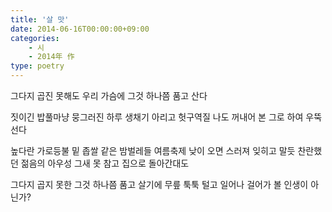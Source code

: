 ```yaml
---
title: '살 맛'
date: 2014-06-16T00:00:00+09:00
categories: 
    - 시
    - 2014年 作
type: poetry
---
```


그다지 곱진 못해도
우리 가슴에 그것 하나쯤 품고 산다

짓이긴 밥풀마냥 뭉그러진 하루
생채기 아리고 헛구역질 나도
꺼내어 본 그로 하여 우뚝 선다

높다란 가로등불 밑
좁쌀 같은 밤벌레들 여름축제
낮이 오면 스러져 잊히고 말듯
찬란했던 젊음의 아우성
그새 못 참고 집으로 돌아간대도

그다지 곱지 못한
그것 하나쯤 품고 살기에
무릎 툭툭 털고 일어나
걸어가 볼 인생이 아닌가?